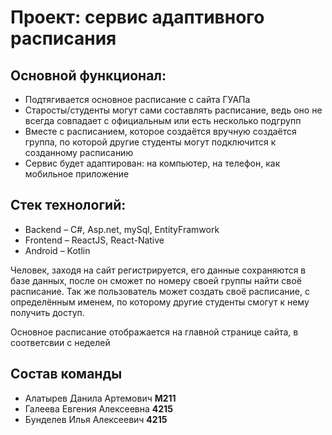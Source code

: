 <h1>Проект: сервис адаптивного расписания</h1>
<h2>Основной функционал:</h2>
<ul>
  <li>Подтягивается основное расписание с сайта ГУАПа</li>
  <li>Старосты/студенты могут сами составлять расписание, ведь оно не всегда совпадает с официальным или есть несколько подгрупп</li>
  <li>Вместе с расписанием, которое создаётся вручную создаётся группа, по которой другие студенты могут подключится к созданному расписанию</li>
  <li>Сервис будет адаптирован: на компьютер, на телефон, как мобильное приложение</li>
</ul>
<h2>Стек технологий:</h2>
<ul>
  <li>Backend – C#, Asp.net, mySql, EntityFramwork</li>
  <li>Frontend – ReactJS, React-Native</li>
  <li>Android – Kotlin </li>
</ul>
<p>Человек, заходя на сайт регистрируется, его данные сохраняются в базе данных, после он сможет по номеру своей группы найти своё расписание. Так же пользователь может создать своё расписание, с определённым именем, по которому другие студенты смогут к нему получить доступ.</p>
<p>Основное расписание отображается на главной странице сайта, в соответсвии с неделей</p>

<h2>Состав команды</h2>
<ul>
  <li>Алатырев Данила Артемович <b>M211</b></li>
  <li>Галеева Евгения Алексеевна <b>4215</b></li>
  <li>Бунделев Илья Алексеевич <b>4215</b></li>
</ul>


